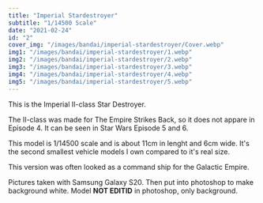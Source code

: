 ```yaml
---
title: "Imperial Stardestroyer"
subtitle: "1/14500 Scale"
date: "2021-02-24"
id: "2"
cover_img: "/images/bandai/imperial-stardestroyer/Cover.webp"
img1: "/images/bandai/imperial-stardestroyer/1.webp"
img2: "/images/bandai/imperial-stardestroyer/2.webp"
img3: "/images/bandai/imperial-stardestroyer/3.webp"
img4: "/images/bandai/imperial-stardestroyer/4.webp"
img5: "/images/bandai/imperial-stardestroyer/5.webp"
---
```


This is the Imperial II-class Star Destroyer.

The II-class was made for The Empire Strikes Back, so it does not appare in Episode 4. It can be seen in Star Wars Episode 5 and 6.

This model is 1/14500 scale and is about 11cm in lenght and 6cm wide. It's the second smallest vehicle models I own compared to it's real size.

This version was often looked as a command ship for the Galactic Empire.

Pictures taken with Samsung Galaxy S20. Then put into photoshop to make background white. Model **NOT EDITID** in photoshop, only background.